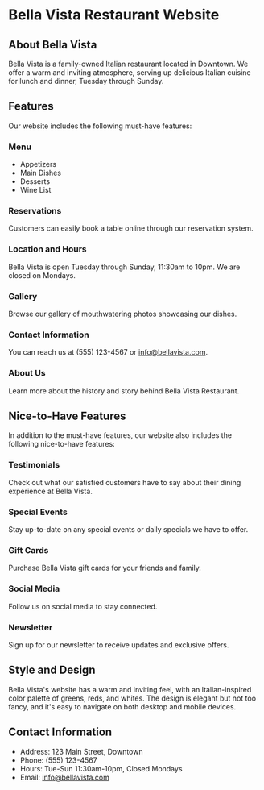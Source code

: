 # Bella Vista Restaurant Website

## About Bella Vista
Bella Vista is a family-owned Italian restaurant located in Downtown. We offer a warm and inviting atmosphere, serving up delicious Italian cuisine for lunch and dinner, Tuesday through Sunday.

## Features
Our website includes the following must-have features:

### Menu
- Appetizers
- Main Dishes
- Desserts
- Wine List

### Reservations
Customers can easily book a table online through our reservation system.

### Location and Hours
Bella Vista is open Tuesday through Sunday, 11:30am to 10pm. We are closed on Mondays.

### Gallery
Browse our gallery of mouthwatering photos showcasing our dishes.

### Contact Information
You can reach us at (555) 123-4567 or info@bellavista.com.

### About Us
Learn more about the history and story behind Bella Vista Restaurant.

## Nice-to-Have Features
In addition to the must-have features, our website also includes the following nice-to-have features:

### Testimonials
Check out what our satisfied customers have to say about their dining experience at Bella Vista.

### Special Events
Stay up-to-date on any special events or daily specials we have to offer.

### Gift Cards
Purchase Bella Vista gift cards for your friends and family.

### Social Media
Follow us on social media to stay connected.

### Newsletter
Sign up for our newsletter to receive updates and exclusive offers.

## Style and Design
Bella Vista's website has a warm and inviting feel, with an Italian-inspired color palette of greens, reds, and whites. The design is elegant but not too fancy, and it's easy to navigate on both desktop and mobile devices.

## Contact Information
- Address: 123 Main Street, Downtown
- Phone: (555) 123-4567
- Hours: Tue-Sun 11:30am-10pm, Closed Mondays
- Email: info@bellavista.com